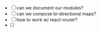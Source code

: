 - [ ] can we document our modules?
- [ ] can we compose bi-directional maps?
- [ ] how to work w/ react-router?
- [ ] 
